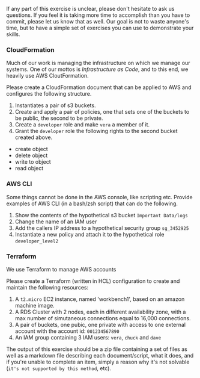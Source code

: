 
If any part of this exercise is unclear, please don't hesitate to ask us questions. If you feel it is taking more time to accomplish than you have to commit, please let us know that as well. Our goal is not to waste anyone's time, but to have a simple set of exercises you can use to demonstrate your skills.

### CloudFormation ###

Much of our work is managing the infrastructure on which we manage our systems.  One of our mottos is *Infrastructure as Code*, and to this end, we heavily use AWS CloutFormation.

Please create a CloudFormation document that can be applied to AWS and configures the following structure.
1) Instantiates a pair of s3 buckets.
2) Create and apply a pair of policies, one that sets one of the buckets to be public, the second to be private.
3) Create a `developer` role and make `vera` a member of it.
4) Grant the `developer` role the following rights to the second bucket created above.
  - create object
  - delete object
  - write to object
  - read object

### AWS CLI ### 

Some things cannot be done in the AWS console, like scripting etc.  Provide examples of AWS CLI (in a bash/zsh script) that can do the following.

1) Show the contents of the hypothetical s3 bucket `Important Data/logs`
2) Change the name of an IAM user
3) Add the callers IP address to a hypothetical security group `sg_3452925`
4) Instantiate a new policy and attach it to the hypothetical role `developer_level2`

### Terraform ###

We use Terraform to manage AWS accounts

Please create a Terraform (written in HCL) configuration to create and maintain the following resources:
1) A `t2.micro` EC2 instance, named 'workbench1', based on an amazon machine image.
2) A RDS Cluster with 2 nodes, each in different availability zone, with a max number of simutaneous connections equal to 16,000 connections.
3) A pair of buckets, one pubic, one private with access to one external account with the account id: `001234567890`
4) An IAM group containing 3 IAM users: `vera`, `chuck` and `dave`

The output of this exercise should be a zip file containing a set of files as well as a markdown file describing each document/script, what it does, and if you're unable to complete an item, simply a reason why it's not solvable (`it's not supported by this method`, etc). 
